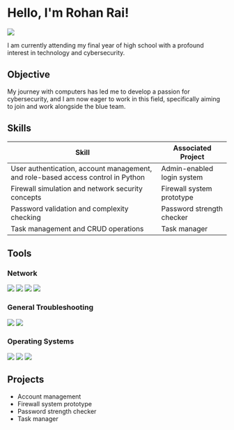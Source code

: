 # Hello, I'm Rohan Rai!
<a href="https://www.linkedin.com/in/rohan-rai-8b9011353/"><img src="https://img.shields.io/badge/-LinkedIn-0072b1?&style=for-the-badge&logo=linkedin&logoColor=white" /></a>

I am currently attending my final year of high school with a profound interest in technology and cybersecurity.

## Objective
My journey with computers has led me to develop a passion for cybersecurity, and I am now eager to work in this field, specifically aiming to join and work alongside the blue team.

## Skills
| Skill                                         | Associated Project         |
|-----------------------------------------------|----------------------------|
| User authentication, account management, and role-based access control in Python          | Admin-enabled login system|
| Firewall simulation and network security concepts                  | Firewall system prototype|
| Password validation and complexity checking | Password strength checker|
| Task management and CRUD operations         | Task manager|

## Tools
### Network
<div>
    <img src="https://img.shields.io/badge/-Wireshark-1679A7?&style=for-the-badge&logo=Wireshark&logoColor=white" />
    <img src="https://img.shields.io/badge/-Nmap-000000?&style=for-the-badge&logo=Nmap&logoColor=white" />
    <img src="https://img.shields.io/badge/-Ping-00A9E0?&style=for-the-badge&logo=ping&logoColor=white" />
    <img src="https://img.shields.io/badge/-Traceroute-0072CE?&style=for-the-badge&logo=traceroute&logoColor=white" />
</div>

### General Troubleshooting
<div>
    <img src="https://img.shields.io/badge/-IPconfig-0078D4?&style=for-the-badge&logo=windows&logoColor=white" />
    <img src="https://img.shields.io/badge/-Netstat-008C45?&style=for-the-badge&logo=linux&logoColor=white" />
</div>

### Operating Systems
<div>
    <img src="https://img.shields.io/badge/-macOS-000000?&style=for-the-badge&logo=apple&logoColor=white" />
    <img src="https://img.shields.io/badge/-Linux-FCC624?&style=for-the-badge&logo=linux&logoColor=black" />
    <img src="https://img.shields.io/badge/-Windows-0078D4?&style=for-the-badge&logo=windows&logoColor=white" />
</div>

## Projects
- Account management
- Firewall system prototype
- Password strength checker
- Task manager
